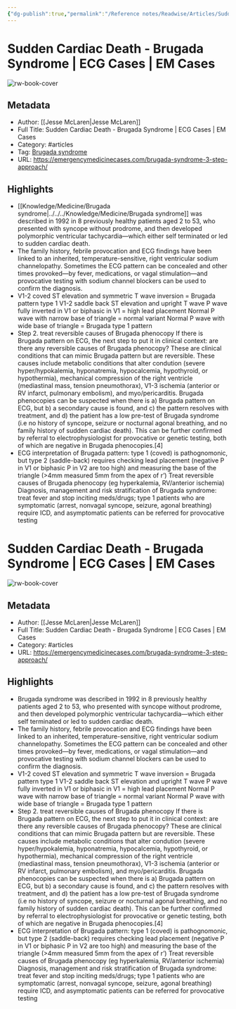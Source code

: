 ```yaml
---
{"dg-publish":true,"permalink":"/Reference notes/Readwise/Articles/Sudden Cardiac Death - Brugada Syndrome  ECG Cases  EM Cases/"}
---
```


# Sudden Cardiac Death - Brugada Syndrome | ECG Cases | EM Cases

![rw-book-cover](https://readwise-assets.s3.amazonaws.com/static/images/article3.5c705a01b476.png)

## Metadata
- Author: [[Jesse McLaren\|Jesse McLaren]]
- Full Title: Sudden Cardiac Death - Brugada Syndrome | ECG Cases | EM Cases
- Category: #articles
- Tag: [Brugada syndrome](../../../Knowledge/Medicine/Brugada%20syndrome.md)
- URL: https://emergencymedicinecases.com/brugada-syndrome-3-step-approach/

## Highlights
- [[Knowledge/Medicine/Brugada syndrome\|../../../Knowledge/Medicine/Brugada syndrome]] was described in 1992 in 8 previously healthy patients aged 2 to 53, who presented with syncope without prodrome, and then developed polymorphic ventricular tachycardia—which either self terminated or led to sudden cardiac death.
- The family history, febrile provocation and ECG findings have been linked to an inherited, temperature-sensitive, right ventricular sodium channelopathy. Sometimes the ECG pattern can be concealed and other times provoked—by fever, medications, or vagal stimulation—and provocative testing with sodium channel blockers can be used to confirm the diagnosis.
- V1-2 coved ST elevation and symmetric T wave inversion = Brugada pattern type 1 V1-2 saddle back ST elevation and upright T wave P wave fully inverted in V1 or biphasic in V1 = high lead placement Normal P wave with narrow base of triangle = normal variant Normal P wave with wide base of triangle = Brugada type 1 pattern
- Step 2. treat reversible causes of Brugada phenocopy If there is Brugada pattern on ECG, the next step to put it in clinical context: are there any reversible causes of Brugada phenocopy? These are clinical conditions that can mimic Brugada pattern but are reversible. These causes include metabolic conditions that alter condution (severe hyper/hypokalemia, hyponatremia, hypocalcemia, hypothyroid, or hypothermia), mechanical compression of the right ventricle (mediastinal mass, tension pneumothorax), V1-3 ischemia (anterior or RV infarct, pulmonary embolism), and myo/pericarditis. Brugada phenocopies can be suspected when there is a) Brugada pattern on ECG, but b) a secondary cause is found, and c) the pattern resolves with treatment, and d) the patient has a low pre-test of Brugada syndrome (i.e no history of syncope, seizure or nocturnal agonal breathing, and no family history of sudden cardiac death). This can be further confirmed by referral to electrophysiologist for provocative or genetic testing, both of which are negative in Brugada phenocopies.[4]
- ECG interpretation of Brugada pattern: type 1 (coved) is pathognomonic, but type 2 (saddle-back) requires checking lead placement (negative P in V1 or biphasic P in V2 are too high) and measuring the base of the triangle (>4mm measured 5mm from the apex of r’) Treat reversible causes of Brugada phenocopy (eg hyperkalemia, RV/anterior ischemia) Diagnosis, management and risk stratification of Brugada syndrome: treat fever and stop inciting meds/drugs; type 1 patients who are symptomatic (arrest, nonvagal syncope, seizure, agonal breathing) require ICD, and asymptomatic patients can be referred for provocative testing
# Sudden Cardiac Death - Brugada Syndrome | ECG Cases | EM Cases

![rw-book-cover](https://readwise-assets.s3.amazonaws.com/static/images/article3.5c705a01b476.png)

## Metadata
- Author: [[Jesse McLaren\|Jesse McLaren]]
- Full Title: Sudden Cardiac Death - Brugada Syndrome | ECG Cases | EM Cases
- Category: #articles
- URL: https://emergencymedicinecases.com/brugada-syndrome-3-step-approach/

## Highlights
- Brugada syndrome was described in 1992 in 8 previously healthy patients aged 2 to 53, who presented with syncope without prodrome, and then developed polymorphic ventricular tachycardia—which either self terminated or led to sudden cardiac death.
- The family history, febrile provocation and ECG findings have been linked to an inherited, temperature-sensitive, right ventricular sodium channelopathy. Sometimes the ECG pattern can be concealed and other times provoked—by fever, medications, or vagal stimulation—and provocative testing with sodium channel blockers can be used to confirm the diagnosis.
- V1-2 coved ST elevation and symmetric T wave inversion = Brugada pattern type 1 V1-2 saddle back ST elevation and upright T wave P wave fully inverted in V1 or biphasic in V1 = high lead placement Normal P wave with narrow base of triangle = normal variant Normal P wave with wide base of triangle = Brugada type 1 pattern
- Step 2. treat reversible causes of Brugada phenocopy If there is Brugada pattern on ECG, the next step to put it in clinical context: are there any reversible causes of Brugada phenocopy? These are clinical conditions that can mimic Brugada pattern but are reversible. These causes include metabolic conditions that alter condution (severe hyper/hypokalemia, hyponatremia, hypocalcemia, hypothyroid, or hypothermia), mechanical compression of the right ventricle (mediastinal mass, tension pneumothorax), V1-3 ischemia (anterior or RV infarct, pulmonary embolism), and myo/pericarditis. Brugada phenocopies can be suspected when there is a) Brugada pattern on ECG, but b) a secondary cause is found, and c) the pattern resolves with treatment, and d) the patient has a low pre-test of Brugada syndrome (i.e no history of syncope, seizure or nocturnal agonal breathing, and no family history of sudden cardiac death). This can be further confirmed by referral to electrophysiologist for provocative or genetic testing, both of which are negative in Brugada phenocopies.[4]
- ECG interpretation of Brugada pattern: type 1 (coved) is pathognomonic, but type 2 (saddle-back) requires checking lead placement (negative P in V1 or biphasic P in V2 are too high) and measuring the base of the triangle (>4mm measured 5mm from the apex of r’) Treat reversible causes of Brugada phenocopy (eg hyperkalemia, RV/anterior ischemia) Diagnosis, management and risk stratification of Brugada syndrome: treat fever and stop inciting meds/drugs; type 1 patients who are symptomatic (arrest, nonvagal syncope, seizure, agonal breathing) require ICD, and asymptomatic patients can be referred for provocative testing
